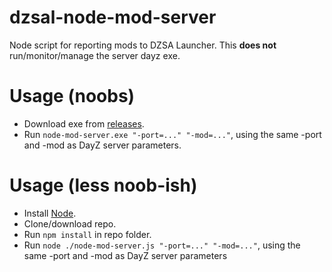# dzsal-node-mod-server
Node script for reporting mods to DZSA Launcher. This **does not** run/monitor/manage the server dayz exe.

# Usage (noobs)
- Download exe from [releases](https://github.com/maca134/dzsal-node-mod-server/releases).
- Run `node-mod-server.exe "-port=..." "-mod=..."`, using the same -port and -mod as DayZ server parameters.

# Usage (less noob-ish)
- Install [Node](https://nodejs.org/en/download/current/).
- Clone/download repo.
- Run `npm install` in repo folder.
- Run `node ./node-mod-server.js "-port=..." "-mod=..."`, using the same -port and -mod as DayZ server parameters

